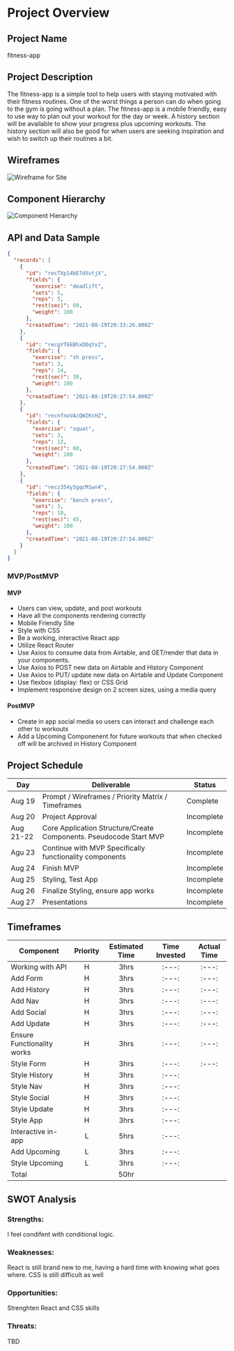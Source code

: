 # Project Overview

## Project Name

fitness-app

## Project Description

The fitness-app is a simple tool to help users with staying motivated with their fitness routines. One of the worst things a person can do when going to the gym is going without a plan. The fitness-app is a mobile friendly, easy to use way to plan out your workout for the day or week. A history section will be available to show your progress plus upcoming workouts. The history section will also be good for when users are seeking inspiration and wish to switch up their routines a bit.

## Wireframes

![Wireframe for Site](/Users/garrettf/fitness-app/fitness-app.png)

## Component Hierarchy

![Component Hierarchy](/Users/garrettf/fitness-app/ComponentHierarchy.png)

## API and Data Sample

```json
{
  "records": [
    {
      "id": "recTXp14bE7dXvtjX",
      "fields": {
        "exercise": "deadlift",
        "sets": 5,
        "reps": 5,
        "rest(sec)": 60,
        "weight": 100
      },
      "createdTime": "2021-08-19T20:33:26.000Z"
    },
    {
      "id": "recgYT6EBhxDDqYxZ",
      "fields": {
        "exercise": "sh press",
        "sets": 3,
        "reps": 14,
        "rest(sec)": 30,
        "weight": 100
      },
      "createdTime": "2021-08-19T20:27:54.000Z"
    },
    {
      "id": "recnfnoVAcQWIKcHZ",
      "fields": {
        "exercise": "squat",
        "sets": 3,
        "reps": 12,
        "rest(sec)": 60,
        "weight": 100
      },
      "createdTime": "2021-08-19T20:27:54.000Z"
    },
    {
      "id": "recz354y3gqcM1wn4",
      "fields": {
        "exercise": "bench press",
        "sets": 3,
        "reps": 10,
        "rest(sec)": 45,
        "weight": 100
      },
      "createdTime": "2021-08-19T20:27:54.000Z"
    }
  ]
}
```

### MVP/PostMVP

#### MVP

- Users can view, update, and post workouts
- Have all the components rendering correctly
- Mobile Friendly Site
- Style with CSS
- Be a working, interactive React app
- Utilize React Router
- Use Axios to consume data from Airtable, and GET/render that data in your components.
- Use Axios to POST new data on Airtable and History Component
- Use Axios to PUT/ update new data on Airtable and Update Component
- Use flexbox (display: flex) or CSS Grid
- Implement responsive design on 2 screen sizes, using a media query

#### PostMVP

- Create in app social media so users can interact and challenge each other to workouts
- Add a Upcoming Componenent for future workouts that when checked off will be archived in
  History Component

## Project Schedule

| Day       | Deliverable                                                        | Status     |
| --------- | ------------------------------------------------------------------ | ---------- |
| Aug 19    | Prompt / Wireframes / Priority Matrix / Timeframes                 | Complete   |
| Aug 20    | Project Approval                                                   | Incomplete |
| Aug 21-22 | Core Application Structure/Create Components. Pseudocode Start MVP | Incomplete |
| Agu 23    | Continue with MVP Specifically functionality components            | Incomplete |
| Aug 24    | Finish MVP                                                         | Incomplete |
| Aug 25    | Styling, Test App                                                  | Incomplete |
| Aug 26    | Finalize Styling, ensure app works                                 | Incomplete |
| Aug 27    | Presentations                                                      | Incomplete |

## Timeframes

| Component                  | Priority | Estimated Time | Time Invested | Actual Time |
| -------------------------- | :------: | :------------: | :-----------: | :---------: |
| Working with API           |    H     |      3hrs      |     :---:     |    :---:    |
| Add Form                   |    H     |      3hrs      |     :---:     |    :---:    |
| Add History                |    H     |      3hrs      |     :---:     |    :---:    |
| Add Nav                    |    H     |      3hrs      |     :---:     |    :---:    |
| Add Social                 |    H     |      3hrs      |     :---:     |    :---:    |
| Add Update                 |    H     |      3hrs      |     :---:     |    :---:    |
| Ensure Functionality works |    H     |      3hrs      |     :---:     |    :---:    |
| Style Form                 |    H     |      3hrs      |     :---:     |    :---:    |
| Style History              |    H     |      3hrs      |     :---:     |             |
| Style Nav                  |    H     |      3hrs      |     :---:     |             |
| Style Social               |    H     |      3hrs      |     :---:     |             |
| Style Update               |    H     |      3hrs      |     :---:     |             |
| Style App                  |    H     |      3hrs      |     :---:     |             |
| Interactive in-app         |    L     |      5hrs      |     :---:     |             |
| Add Upcoming               |    L     |      3hrs      |     :---:     |             |
| Style Upcoming             |    L     |      3hrs      |     :---:     |             |
| Total                      |          |      50hr      |               |             |

## SWOT Analysis

### Strengths:

I feel condifent with conditional logic.

### Weaknesses:

React is still brand new to me, having a hard time with knowing what goes where.
CSS is still difficult as well

### Opportunities:

Strenghten React and CSS skills

### Threats:

TBD
